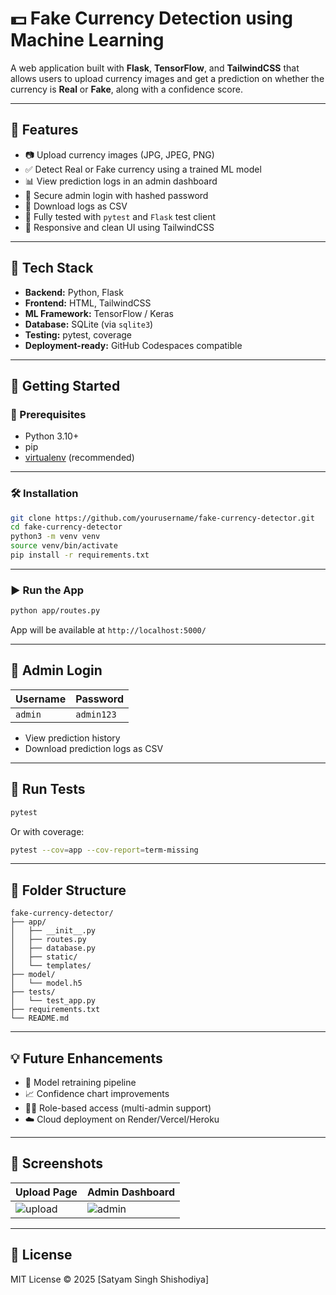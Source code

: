 # 💵 Fake Currency Detection using Machine Learning

A web application built with **Flask**, **TensorFlow**, and **TailwindCSS** that allows users to upload currency images and get a prediction on whether the currency is **Real** or **Fake**, along with a confidence score.

---

## 🚀 Features

- 📷 Upload currency images (JPG, JPEG, PNG)
- ✅ Detect Real or Fake currency using a trained ML model
- 📊 View prediction logs in an admin dashboard
- 🔐 Secure admin login with hashed password
- 📁 Download logs as CSV
- 🧪 Fully tested with `pytest` and `Flask` test client
- 🎨 Responsive and clean UI using TailwindCSS

---

## 🧠 Tech Stack

- **Backend:** Python, Flask
- **Frontend:** HTML, TailwindCSS
- **ML Framework:** TensorFlow / Keras
- **Database:** SQLite (via `sqlite3`)
- **Testing:** pytest, coverage
- **Deployment-ready:** GitHub Codespaces compatible

---

## 🏁 Getting Started

### 🔧 Prerequisites

- Python 3.10+
- pip
- [virtualenv](https://virtualenv.pypa.io/en/latest/) (recommended)

---

### 🛠 Installation

```bash
git clone https://github.com/yourusername/fake-currency-detector.git
cd fake-currency-detector
python3 -m venv venv
source venv/bin/activate
pip install -r requirements.txt
```

---

### ▶️ Run the App

```bash
python app/routes.py
```

App will be available at `http://localhost:5000/`

---

## 🔐 Admin Login

| Username | Password   |
|----------|------------|
| `admin`  | `admin123` |

- View prediction history
- Download prediction logs as CSV

---

## 🧪 Run Tests

```bash
pytest
```

Or with coverage:

```bash
pytest --cov=app --cov-report=term-missing
```

---

## 📁 Folder Structure

```
fake-currency-detector/
├── app/
│   ├── __init__.py
│   ├── routes.py
│   ├── database.py
│   ├── static/
│   └── templates/
├── model/
│   └── model.h5
├── tests/
│   └── test_app.py
├── requirements.txt
└── README.md
```

---

## 💡 Future Enhancements

- 🔄 Model retraining pipeline
- 📈 Confidence chart improvements
- 👨‍💻 Role-based access (multi-admin support)
- ☁️ Cloud deployment on Render/Vercel/Heroku

---

## 📸 Screenshots

| Upload Page | Admin Dashboard |
|-------------|-----------------|
| ![upload](screenshots/upload.png) | ![admin](screenshots/admin.png) |

---

## 📜 License

MIT License © 2025 [Satyam Singh Shishodiya]